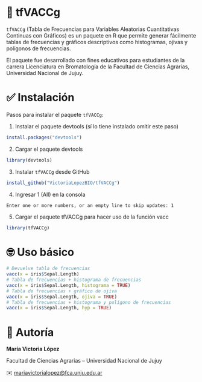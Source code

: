 # 📌 **tfVACCg**

`tfVACCg` (Tabla de Frecuencias para Variables Aleatorias Cuantitativas Continuas con Gráficos) es un paquete en R que permite generar fácilmente tablas de frecuencias y gráficos descriptivos como histogramas, ojivas y polígonos de frecuencias.

El paquete fue desarrollado con fines educativos para estudiantes de la carrera Licenciatura en Bromatología de la Facultad de Ciencias Agrarias, Universidad Nacional de Jujuy.

# ✅ **Instalación**

Pasos para instalar el paquete `tfVACCg`:

1.  Instalar el paquete devtools (sí lo tiene instalado omitir este paso)

``` r
install.packages("devtools")
```

2.  Cargar el paquete devtools

``` r
library(devtools)
```

3.  Instalar `tfVACCg` desde GitHub

``` r
install_github("VictoriaLopezBIO/tfVACCg")
```

4.  Ingresar 1 (All) en la consola

`Enter one or more numbers, or an empty line to skip updates: 1`

5.  Cargar el paquete tfVACCg para hacer uso de la función vacc

``` r
library(tfVACCg)
```

# 🤓 **Uso básico**

``` r
# Devuelve tabla de frecuencias
vacc(x = iris$Sepal.Length)
# Tabla de frecuencias + histograma de frecuencias
vacc(x = iris$Sepal.Length, histograma = TRUE)
# Tabla de frecuencias + gráfico de ojiva
vacc(x = iris$Sepal.Length, ojiva = TRUE)
# Tabla de frecuencias + histograma y polígono de frecuencias
vacc(x = iris$Sepal.Length, hyp = TRUE)
```

# 🌸 **Autoría**

**María Victoria López**

Facultad de Ciencias Agrarias – Universidad Nacional de Jujuy

✉️ [mariavictorialopez\@fca.unju.edu.ar](mailto:mariavictorialopez@fca.unju.edu.ar)
